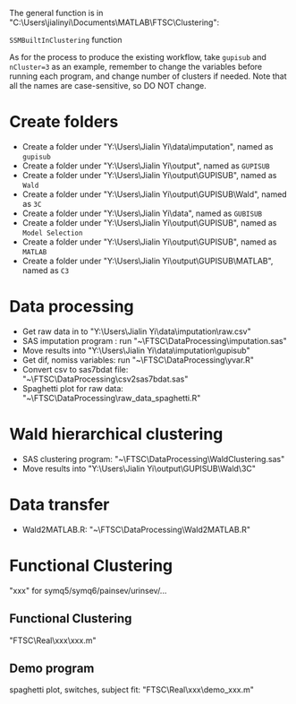 The general function is in "C:\Users\jialinyi\Documents\MATLAB\FTSC\Clustering":

`SSMBuiltInClustering` function

As for the process to produce the existing workflow, take `gupisub` and `nCluster=3` as an example, remember to change the variables before running each program, and change number of clusters if needed.
Note that all the names are case-sensitive, so DO NOT change.

# Create folders

*  Create a folder under "Y:\Users\Jialin Yi\data\imputation", named as `gupisub`
*  Create a folder under "Y:\Users\Jialin Yi\output", named as `GUPISUB`
*  Create a folder under "Y:\Users\Jialin Yi\output\GUPISUB", named as `Wald`
*  Create a folder under "Y:\Users\Jialin Yi\output\GUPISUB\Wald", named as `3C`
*  Create a folder under "Y:\Users\Jialin Yi\data", named as `GUBISUB`
*  Create a folder under "Y:\Users\Jialin Yi\output\GUPISUB", named as `Model Selection`
*  Create a folder under "Y:\Users\Jialin Yi\output\GUPISUB", named as `MATLAB`
*  Create a folder under "Y:\Users\Jialin Yi\output\GUPISUB\MATLAB", named as `C3`


# Data processing

*  Get raw data in to "Y:\Users\Jialin Yi\data\imputation\raw.csv"
*  SAS imputation program : run "~\FTSC\DataProcessing\imputation.sas"
*  Move results into "Y:\Users\Jialin Yi\data\imputation\gupisub"
*  Get dif, nomiss variables: run "~\FTSC\DataProcessing\yvar.R"
*  Convert csv to sas7bdat file: "~\FTSC\DataProcessing\csv2sas7bdat.sas"
*  Spaghetti plot for raw data: "~\FTSC\DataProcessing\raw_data_spaghetti.R"


# Wald hierarchical clustering

*  SAS clustering program: "~\FTSC\DataProcessing\WaldClustering.sas"
*  Move results into "Y:\Users\Jialin Yi\output\GUPISUB\Wald\3C"


# Data transfer

* Wald2MATLAB.R: "~\FTSC\DataProcessing\Wald2MATLAB.R"


# Functional Clustering

"xxx" for symq5/symq6/painsev/urinsev/...

## Functional Clustering
"FTSC\Real\xxx\xxx.m"

## Demo program 
spaghetti plot, switches, subject fit: "FTSC\Real\xxx\demo_xxx.m"